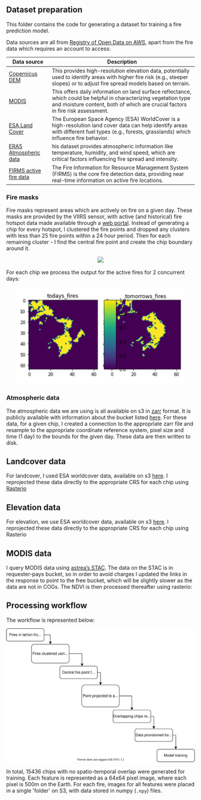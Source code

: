 ## Dataset preparation
This folder contains the code for generating a dataset for training a fire prediction model. 

Data sources are all from [Registry of Open Data on AWS](https://registry.opendata.aws/), apart from the fire data which requires an account to access:

| Data source                                                        | Description                                                                                                                                                                                                                                                            |
|--------------------------------------------------------------------|------------------------------------------------------------------------------------------------------------------------------------------------------------------------------------------------------------------------------------------------------------------------|
| [Copernicus DEM](https://registry.opendata.aws/copernicus-dem/)    | This provides high-resolution elevation data, potentially used to identify areas with higher fire risk (e.g., steeper slopes) or to adjust fire spread models based on terrain.                                                                                                                                             |
| [MODIS](https://registry.opendata.aws/modis/)                      | This offers daily information on land surface reflectance, which could be helpful in characterizing vegetation type and moisture content, both of which are crucial factors in fire risk assessment. |
| [ESA Land Cover](https://registry.opendata.aws/esa-worldcover/)    | The European Space Agency (ESA) WorldCover is a high-resolution land cover data can help identify areas with different fuel types (e.g., forests, grasslands) which influence fire behavior.                                              |
| [ERA5 Atmospheric data](https://registry.opendata.aws/ecmwf-era5/) | his dataset provides atmospheric information like temperature, humidity, and wind speed, which are critical factors influencing fire spread and intensity.                                                          |
| [FIRMS active fire data](https://firms.modaps.eosdis.nasa.gov/) | The Fire Information for Resource Management System (FIRMS) is the core fire detection data, providing near real-time information on active fire locations. |

### Fire masks
Fire masks represent areas which are actively on fire on a given day. These masks are provided by the VIIRS sensor, with active (and historical) fire hotspot data made available through a [web portal](https://firms.modaps.eosdis.nasa.gov/). Instead of generating a chip for every hotspot, I clustered the fire points and dropped any clusters with less than 25 fire points within a 24 hour period. Then for each remaining cluster - I find the central fire point and create the chip boundary around it. 

<p align="center">
<img src="images/fire_chips.png" width="650">
</p>

For each chip we process the output for the active fires for 2 concurrent days:

<p align="center">
<img src="images/fire_masks.png" width="450">
</p>

### Atmospheric data
The atmospheric data we are using is all available on s3 in [zarr](https://zarr.readthedocs.io/en/stable/) format. It is publicly available with information about the bucket listed [here](https://registry.opendata.aws/ecmwf-era5/). For these data, for a given chip, I created a connection to the appropriate zarr file and resample to the appropriate coordinate reference system, pixel size and time (1 day) to the bounds for the given day. These data are then written to disk.

## Landcover data 
For landcover, I used ESA worldcover data, available on s3 [here](https://registry.opendata.aws/esa-worldcover/). I reprojected these data directly to the appropriate CRS for each chip using [Rasterio](https://rasterio.readthedocs.io/en/latest/)

## Elevation data
For elevation, we use ESA worldcover data, available on s3 [here](https://registry.opendata.aws/copernicus-dem/). I reprojected these data directly to the appropriate CRS for each chip using Rasterio

## MODIS data
I query MODIS data using [astrea’s STAC](https://eod-catalog-svc-prod.astraea.earth/). The data on the STAC is in requester-pays bucket, so in order to avoid charges I updated the links in the response to point to the free bucket, which will be slightly slower as the data are not in COGs. The NDVI is then processed thereafter using rasterio:

## Processing workflow
The workflow is represented below:

<p align="center">
<img src="images/workflow.svg" width="750">
</p>

In total, 15436 chips with no spatio-temporal overlap were generated for training. Each feature is represented as a 64x64 pixel image, where each pixel is 500m on the Earth. For each fire, images for all features were placed in a single 'folder' on S3, with data stored in numpy (`.npy`) files.
